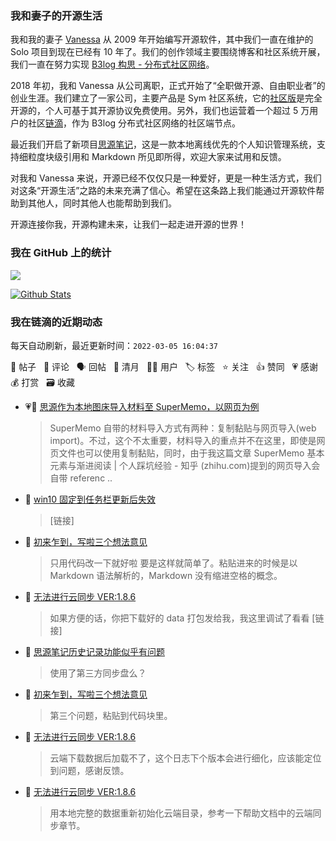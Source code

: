 ### 我和妻子的开源生活

我和我的妻子 [Vanessa](https://github.com/Vanessa219) 从 2009 年开始编写开源软件，其中我们一直在维护的 Solo 项目到现在已经有 10 年了。我们的创作领域主要围绕博客和社区系统开展，我们一直在努力实现 [B3log 构思 - 分布式社区网络](https://ld246.com/article/1546941897596)。

2018 年初，我和 Vanessa 从公司离职，正式开始了“全职做开源、自由职业者”的创业生涯。我们建立了一家公司，主要产品是 Sym 社区系统，它的[社区版](https://github.com/88250/symphony)是完全开源的，个人可基于其开源协议免费使用。另外，我们也运营着一个超过 5 万用户的社区[链滴](https://ld246.com)，作为 B3log 分布式社区网络的社区端节点。

最近我们开启了新项目[思源笔记](https://github.com/siyuan-note/siyuan)，这是一款本地离线优先的个人知识管理系统，支持细粒度块级引用和 Markdown 所见即所得，欢迎大家来试用和反馈。

对我和 Vanessa 来说，开源已经不仅仅只是一种爱好，更是一种生活方式，我们对这条“开源生活”之路的未来充满了信心。希望在这条路上我们能通过开源软件帮助到其他人，同时其他人也能帮助到我们。

开源连接你我，开源构建未来，让我们一起走进开源的世界！

### 我在 GitHub 上的统计

<a title="Hits" target="_blank" href="https://github.com/88250/88250"><img src="https://hits.b3log.org/88250/88250.svg"></a>

[![Github Stats](https://github-readme-stats.vercel.app/api?username=88250&theme=tokyonight&show_icons=true)](https://github.com/88250)

<!--events start -->

### 我在链滴的近期动态

每天自动刷新，最近更新时间：`2022-03-05 16:04:37`

📝 帖子 &nbsp; 💬 评论 &nbsp; 🗣 回帖 &nbsp; 🌙 清月 &nbsp; 👨‍💻 用户 &nbsp; 🏷️ 标签 &nbsp; ⭐️ 关注 &nbsp; 👍 赞同 &nbsp; 💗 感谢 &nbsp; 💰 打赏 &nbsp; 🗃 收藏

* 💗📝 [思源作为本地图床导入材料至 SuperMemo，以网页为例](https://ld246.com/article/1646449285544)

  > SuperMemo 自带的材料导入方式有两种：复制黏贴与网页导入(web import)。不过，这个不太重要，材料导入的重点并不在这里，即使是网页文件也可以使用复制黏贴，同时，由于我这篇文章 SuperMemo 基本元素与渐进阅读 | 个人踩坑经验 - 知乎 (zhihu.com)提到的网页导入会自带 referenc ..
* 💬 [win10 固定到任务栏更新后失效](https://ld246.com/article/1646406354593/comment/1646411541741#comments)

  > [链接]
* 💬 [初来乍到，写啦三个想法意见](https://ld246.com/article/1646394665752/comment/1646397863777#comments)

  > 只用代码改一下就好啦 要是这样就简单了。粘贴进来的时候是以 Markdown 语法解析的，Markdown 没有缩进空格的概念。
* 💬 [无法进行云同步 VER:1.8.6](https://ld246.com/article/1646359003638/comment/1646395784342#comments)

  > 如果方便的话，你把下载好的 data 打包发给我，我这里调试了看看 [链接]
* 💬 [思源笔记历史记录功能似乎有问题](https://ld246.com/article/1645050560639/comment/1646395743433#comments)

  > 使用了第三方同步盘么？
* 💬 [初来乍到，写啦三个想法意见](https://ld246.com/article/1646394665752/comment/1646395706075#comments)

  > 第三个问题，粘贴到代码块里。
* 💬 [无法进行云同步 VER:1.8.6](https://ld246.com/article/1646359003638/comment/1646380678279#comments)

  > 云端下载数据后加载不了，这个日志下个版本会进行细化，应该能定位到问题，感谢反馈。
* 💬 [无法进行云同步 VER:1.8.6](https://ld246.com/article/1646359003638/comment/1646376194948#comments)

  > 用本地完整的数据重新初始化云端目录，参考一下帮助文档中的云端同步章节。


<!--events end -->
